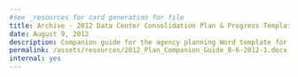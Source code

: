 ```yaml
---
#see _resources for card generation for file
title: Archive - 2012 Data Center Consolidation Plan & Progress Template Companion Guide
date: August 9, 2012
description: Companion guide for the agency planning Word template for data center consolidation.
permalink: /assets/resources/2012_Plan_Companion_Guide_8-6-2012-1.docx
internal: yes
---
```

